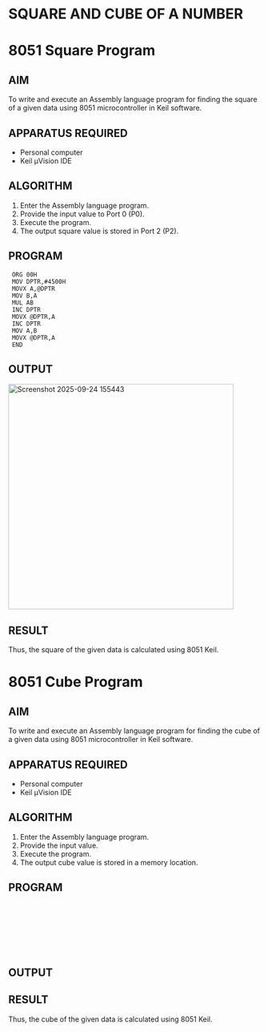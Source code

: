 # SQUARE AND CUBE OF A NUMBER
# 8051 Square  Program

## AIM
To write and execute an Assembly language program for finding the square of a given data using 8051 microcontroller in Keil software.

## APPARATUS REQUIRED
- Personal computer
- Keil μVision IDE

## ALGORITHM
1. Enter the Assembly language program.
2. Provide the input value to Port 0 (P0).
3. Execute the program.
4. The output square value is stored in Port 2 (P2).

## PROGRAM
```
 ORG 00H
 MOV DPTR,#4500H
 MOVX A,@DPTR
 MOV B,A
 MUL AB
 INC DPTR
 MOVX @DPTR,A
 INC DPTR
 MOV A,B
 MOVX @DPTR,A
 END
```

## OUTPUT
<img width="450" height="450" alt="Screenshot 2025-09-24 155443" src="https://github.com/user-attachments/assets/1a058db8-6679-4d6f-9113-9f670e3d3da4" />

## RESULT
Thus, the square of the given data is calculated using 8051 Keil.

# 8051 Cube  Program

## AIM
To write and execute an Assembly language program for finding the cube of a given data using 8051 microcontroller in Keil software.

## APPARATUS REQUIRED
- Personal computer
- Keil μVision IDE

## ALGORITHM
1. Enter the Assembly language program.
2. Provide the input value.
3. Execute the program.
4. The output cube value is stored in a memory location.

## PROGRAM
```








```


## OUTPUT

## RESULT
Thus, the cube of the given data is calculated using 8051 Keil.

